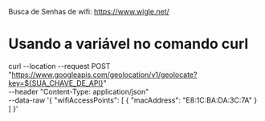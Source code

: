
Busca de Senhas de wifi:
https://www.wigle.net/


# Usando a variável no comando curl
curl --location --request POST "https://www.googleapis.com/geolocation/v1/geolocate?key=${SUA_CHAVE_DE_API}" \
--header "Content-Type: application/json" \
--data-raw '{
  "wifiAccessPoints": [
    {
      "macAddress": "E8:1C:BA:DA:3C:7A"
    }
  ]
}'


